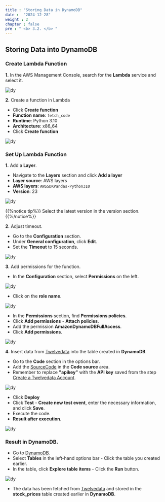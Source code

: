 ```yaml
---
title : "Storing Data in DynamoDB"
date :  "2024-12-28"
weight : 2
chapter : false
pre : " <b> 3.2. </b> "
---
```


## Storing Data into DynamoDB
### Create Lambda Function

**1.** In the AWS Management Console, search for the **Lambda** service and select it.

![dy](https://vuthibichngoc.github.io/workshop_awsfcj_2024/images/3.connect/3.2.1.png)

**2.** Create a function in Lambda

- Click **Create function**
- **Function name**: `fetch_code`
- **Runtime**: Python 3.10
- **Architecture**: x86_64
- Click **Create function**

![dy](https://vuthibichngoc.github.io/workshop_awsfcj_2024/images/3.connect/3.2.2.png)

### Set Up Lambda Function

**1.** Add a **Layer**.

- Navigate to the **Layers** section and click **Add a layer**
- **Layer source**: AWS layers
- **AWS layers**: `AWSSDKPandas-Python310`
- **Version**: 23

![dy](https://vuthibichngoc.github.io/workshop_awsfcj_2024/images/3.connect/3.2.3.png)

{{%notice tip%}}
Select the latest version in the version section.
{{%/notice%}}

**2.** Adjust timeout.

- Go to the **Configuration** section.
- Under **General configuration**, click **Edit**.
- Set the **Timeout** to 15 seconds.

![dy](https://vuthibichngoc.github.io/workshop_awsfcj_2024/images/3.connect/3.1.5.png)

**3.** Add permissions for the function.

- In the **Configuration** section, select **Permissions** on the left.

![dy](https://vuthibichngoc.github.io/workshop_awsfcj_2024/images/3.connect/3.png)

- Click on the **role name**.

![dy](https://vuthibichngoc.github.io/workshop_awsfcj_2024/images/3.connect/3.2.4.png)

- In the **Permissions** section, find **Permissions policies**.
- Click **Add permissions** - **Attach policies**.
- Add the permission **AmazonDynamoDBFullAccess**.
- Click **Add permissions**.

![dy](https://vuthibichngoc.github.io/workshop_awsfcj_2024/images/3.connect/3.2.5.png)

**4.** Insert data from [Twelvedata](https://twelvedata.com/) into the table created in **DynamoDB**.

- Go to the **Code** section in the options bar.
- Add the [SourceCode](https://vuthibichngoc.github.io/workshop_awsfcj_2024/file/fetch_code.py) in the **Code source** area.
- Remember to replace **"apikey"** with the **API key** saved from the step [Create a Twelvedata Account](https://vuthibichngoc.github.io/workshop_awsfcj_2024/2.3-createtweldata/).

![dy](https://vuthibichngoc.github.io/workshop_awsfcj_2024/images/3.connect/1.png)

- Click **Deploy**
- Click **Test** - **Create new test event**, enter the necessary information, and click **Save**.
- Execute the code.
- **Result after execution**.

![dy](https://vuthibichngoc.github.io/workshop_awsfcj_2024/images/3.connect/3.2.6.png)

### Result in DynamoDB.

- Go to [DynamoDB](https://us-east-1.console.aws.amazon.com/dynamodbv2/home?region=us-east-1#service).
- Select **Tables** in the left-hand options bar - Click the table you created earlier.
- In the table, click **Explore table items** - Click the **Run** button.

![dy](https://vuthibichngoc.github.io/workshop_awsfcj_2024/images/3.connect/3.2.7.png)

- The data has been fetched from [Twelvedata](https://twelvedata.com/) and stored in the **stock_prices** table created earlier in **DynamoDB**.